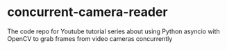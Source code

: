 # concurrent-camera-reader
The code repo for Youtube tutorial series about using Python asyncio with OpenCV to grab frames from video cameras concurrently
